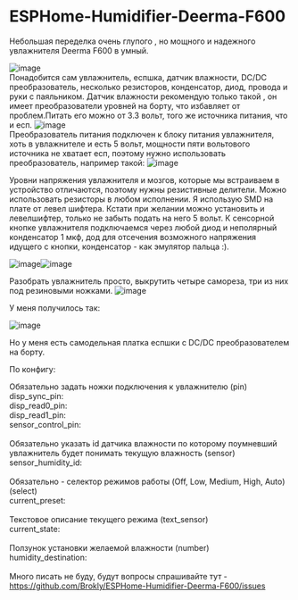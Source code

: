 # ESPHome-Humidifier-Deerma-F600

   Небольшая переделка очень глупого , но мощного и надежного увлажнителя Deerma F600 в умный.

   ![image](https://user-images.githubusercontent.com/11642286/189353849-2060d076-47fb-478e-9930-5c90630df8e1.png)<br>Понадобится сам увлажнитель, еспшка, датчик влажности, DC/DC преобразователь, несколько резисторов, конденсатор, диод, провода и руки с паяльником.
   Датчик влажности рекомендую только такой , он имеет преобразователи уровней на борту, что избавляет от проблем.Питать его можно от 3.3 вольт, того же источника питания, что и есп.
	 ![image](https://user-images.githubusercontent.com/11642286/189356175-6a7d286f-064a-456c-bbbe-8b1e27c7d2a3.png)<br>Преобразователь питания подключен к блоку питания увлажнителя, хоть в увлажнителе и есть 5 вольт, мощности пяти вольтового источника не хватает есп, поэтому нужно использовать преобразователь, например такой:
	 ![image](https://user-images.githubusercontent.com/11642286/189357050-0a3804dd-8987-4186-8fbd-713e1569bfda.png)
 
 Уровни напряжения увлажнителя и мозгов, которые мы встраиваем в устройство отличаются, поэтому нужны резистивные делители. Можно использовать резисторы в любом исполнении. Я использую SMD на плате от левел шифтера. Кстати при желании можно установить и левелшифтер, только не забыть подать на него 5 вольт. К сенсорной кнопке увлажнителя подключаемся через любой диод и неполярный конденсатор 1 мкф, дод для отсечения возможного напряжения идущего с кнопки, конденсатор - как эмулятор пальца :).
  
  ![image](https://user-images.githubusercontent.com/11642286/189358260-64cff636-916a-498f-be0e-c2227e12bb11.png)![image](https://user-images.githubusercontent.com/11642286/189358416-db09d632-1bef-486a-af7d-7be225979b3f.png)
  
  Разобрать увлажнитель просто, выкрутить четыре самореза, три из них под резиновыми ножками.
  ![image](https://user-images.githubusercontent.com/11642286/189359149-d9150256-acf7-4b4c-9e92-a3765a73f577.png)

У меня получилось так:
  
![image](https://user-images.githubusercontent.com/11642286/189359517-b182d86c-0289-4478-af59-be2430f8cad3.png)

Но у меня есть самодельная платка еспшки с DC/DC преобразователем на борту.

По конфигу:

Обязательно задать ножки подключения к увлажнителю (pin)<br>
    disp_sync_pin: <br>
    disp_read0_pin: <br>
    disp_read1_pin: <br>
    sensor_control_pin: <br><br>
Обязательно указать id датчика влажности по которому поумневший увлажнитель будет понимать текущую влажность (sensor)<br>
    sensor_humidity_id: <br><br>
Обязательно - селектор режимов работы (Off, Low, Medium, High, Auto) (select)<br>
    current_preset:<br><br>
Текстовое описание текущего режима (text_sensor)<br>
    current_state:<br><br>
Ползунок установки желаемой влажности (number)<br>
    humidity_destination:<br><br>
    Много писать не буду, будут вопросы спрашивайте тут - https://github.com/Brokly/ESPHome-Humidifier-Deerma-F600/issues<br>
